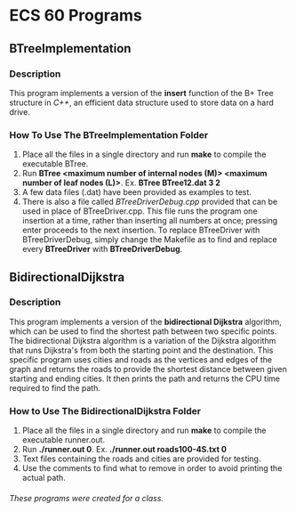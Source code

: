 # ECS 60 Programs
## BTreeImplementation
### Description 

This program implements a version of the **insert** function of the B+ Tree structure in *C++*, an efficient data structure used to store data on a hard drive. 

### How To Use The BTreeImplementation Folder

1) Place all the files in a single directory and run **make** to compile the executable BTree. 
2) Run **BTree <data file> <maximum number of internal nodes (M)> <maximum number of leaf nodes (L)>**.
    Ex. **BTree BTree12.dat 3 2**
3) A few data files (.dat) have been provided as examples to test.
4) There is also a file called *BTreeDriverDebug.cpp* provided that can be used in place of BTreeDriver.cpp. This file runs the program one insertion at a time, rather than inserting all numbers at once; pressing enter proceeds to the next insertion. To replace BTreeDriver with BTreeDriverDebug, simply change the Makefile as to find and replace every **BTreeDriver** with **BTreeDriverDebug**.

## BidirectionalDijkstra
### Description

This program implements a version of the **bidirectional Dijkstra** algorithm, which can be used to find the shortest path between two specific points. The bidirectional Dijkstra algorithm is a variation of the Dijkstra algorithm that runs Dijkstra's from both the starting point and the destination. This specific program uses cities and roads as the vertices and edges of the graph and returns the roads to provide the shortest distance between given starting and ending cities. It then prints the path and returns the CPU time required to find the path.

### How to Use The BidirectionalDijkstra Folder

1) Place all the files in a single directory and run **make** to compile the executable runner.out.
2) Run **./runner.out *<text file>* 0**.
    Ex. **./runner.out roads100-4S.txt 0**
3) Text files containing the roads and cities are provided for testing. 
4) Use the comments to find what to remove in order to avoid printing the actual path.

###### These programs were created for a class. 










